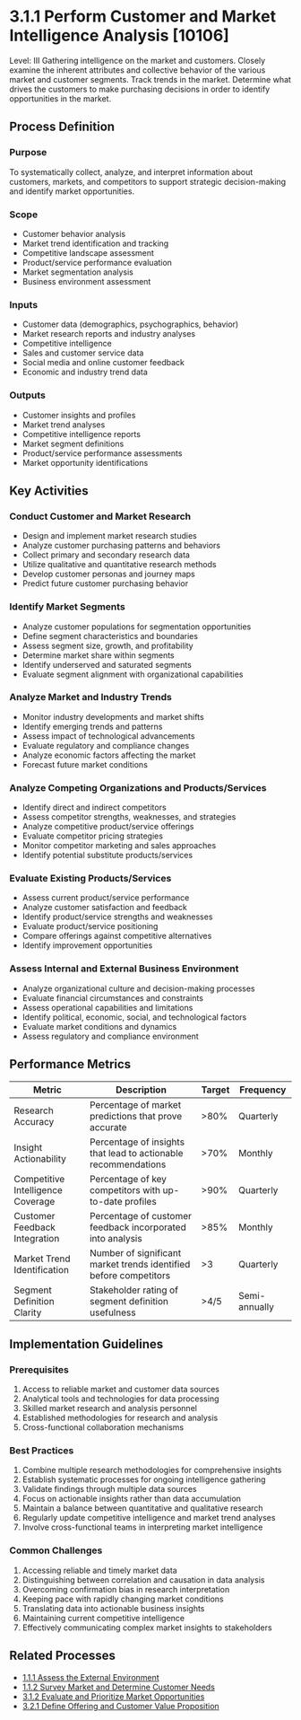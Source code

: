 # 3.1.1 Perform Customer and Market Intelligence Analysis [10106]

<div class="process-card">
Level: III
Gathering intelligence on the market and customers. Closely examine the inherent attributes and collective behavior of the various market and customer segments. Track trends in the market. Determine what drives the customers to make purchasing decisions in order to identify opportunities in the market.
</div>

## Process Definition

### Purpose

To systematically collect, analyze, and interpret information about customers, markets, and competitors to support strategic decision-making and identify market opportunities.

### Scope

- Customer behavior analysis
- Market trend identification and tracking
- Competitive landscape assessment
- Product/service performance evaluation
- Market segmentation analysis
- Business environment assessment

### Inputs

- Customer data (demographics, psychographics, behavior)
- Market research reports and industry analyses
- Competitive intelligence
- Sales and customer service data
- Social media and online customer feedback
- Economic and industry trend data

### Outputs

- Customer insights and profiles
- Market trend analyses
- Competitive intelligence reports
- Market segment definitions
- Product/service performance assessments
- Market opportunity identifications

## Key Activities

### Conduct Customer and Market Research

- Design and implement market research studies
- Analyze customer purchasing patterns and behaviors
- Collect primary and secondary research data
- Utilize qualitative and quantitative research methods
- Develop customer personas and journey maps
- Predict future customer purchasing behavior

### Identify Market Segments

- Analyze customer populations for segmentation opportunities
- Define segment characteristics and boundaries
- Assess segment size, growth, and profitability
- Determine market share within segments
- Identify underserved and saturated segments
- Evaluate segment alignment with organizational capabilities

### Analyze Market and Industry Trends

- Monitor industry developments and market shifts
- Identify emerging trends and patterns
- Assess impact of technological advancements
- Evaluate regulatory and compliance changes
- Analyze economic factors affecting the market
- Forecast future market conditions

### Analyze Competing Organizations and Products/Services

- Identify direct and indirect competitors
- Assess competitor strengths, weaknesses, and strategies
- Analyze competitive product/service offerings
- Evaluate competitor pricing strategies
- Monitor competitor marketing and sales approaches
- Identify potential substitute products/services

### Evaluate Existing Products/Services

- Assess current product/service performance
- Analyze customer satisfaction and feedback
- Identify product/service strengths and weaknesses
- Evaluate product/service positioning
- Compare offerings against competitive alternatives
- Identify improvement opportunities

### Assess Internal and External Business Environment

- Analyze organizational culture and decision-making processes
- Evaluate financial circumstances and constraints
- Assess operational capabilities and limitations
- Identify political, economic, social, and technological factors
- Evaluate market conditions and dynamics
- Assess regulatory and compliance environment

## Performance Metrics

| Metric | Description | Target | Frequency |
|--------|-------------|--------|-----------|
| Research Accuracy | Percentage of market predictions that prove accurate | >80% | Quarterly |
| Insight Actionability | Percentage of insights that lead to actionable recommendations | >70% | Monthly |
| Competitive Intelligence Coverage | Percentage of key competitors with up-to-date profiles | >90% | Quarterly |
| Customer Feedback Integration | Percentage of customer feedback incorporated into analysis | >85% | Monthly |
| Market Trend Identification | Number of significant market trends identified before competitors | >3 | Quarterly |
| Segment Definition Clarity | Stakeholder rating of segment definition usefulness | >4/5 | Semi-annually |

## Implementation Guidelines

### Prerequisites

1. Access to reliable market and customer data sources
2. Analytical tools and technologies for data processing
3. Skilled market research and analysis personnel
4. Established methodologies for research and analysis
5. Cross-functional collaboration mechanisms

### Best Practices

1. Combine multiple research methodologies for comprehensive insights
2. Establish systematic processes for ongoing intelligence gathering
3. Validate findings through multiple data sources
4. Focus on actionable insights rather than data accumulation
5. Maintain a balance between quantitative and qualitative research
6. Regularly update competitive intelligence and market trend analyses
7. Involve cross-functional teams in interpreting market intelligence

### Common Challenges

1. Accessing reliable and timely market data
2. Distinguishing between correlation and causation in data analysis
3. Overcoming confirmation bias in research interpretation
4. Keeping pace with rapidly changing market conditions
5. Translating data into actionable business insights
6. Maintaining current competitive intelligence
7. Effectively communicating complex market insights to stakeholders

## Related Processes

- [1.1.1 Assess the External Environment](../vision_and_strategy/1.1.1_assess_the_external_environment.md)
- [1.1.2 Survey Market and Determine Customer Needs](../vision_and_strategy/1.1.2_survey_market_and_determine_customer_needs_and_wants.md)
- [3.1.2 Evaluate and Prioritize Market Opportunities](3.1.2_evaluate_and_prioritize_market_opportunities.md)
- [3.2.1 Define Offering and Customer Value Proposition](3.2.1_define_offering_and_customer_value_proposition.md)